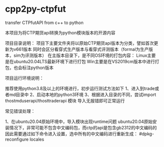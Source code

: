 # cpp2py-ctpfut
 transfer CTPfutAPI from c++ to python

本项目为将CTP期货api转换为python模块版本的开源内容

项目目录说明：
项目下主要文件夹将以原始CTP期货api版本为分类，譬如首次更新为v661版本
同时会区分看穿式生产版本与看穿式评测版本（formal为生产版本，sim为评测版本）
在主版本目录下，是不同OS环境的打包内容：
Linux主要是在ubuntu20.04LTS最新环境下进行打包
Win主要是在VS2019cm版本中进行打包，也会标注python版本

项目运行环境说明：

推荐使用python3.8及以上的环境进行，初步运行测试方法如下
1、进入到trade或者md目录中
2、启动本地的python3环境
3、根据进入目录的不同，尝试import thostmduserapi/thosttraderapi 模块
导入无报错即可正常运行

常见错误处理：

1、在ubuntu20.04原始环境中，导入模块出现runtime问题
ubuntu20.04原始安装情况下，非常可能不包含中文编码包，而ctp的api是包含gb2312的中文编码的
因此需要通过如下命令进入设置，选中所有的中文编码进行重新生成：
#dpkg-reconfigure locales

